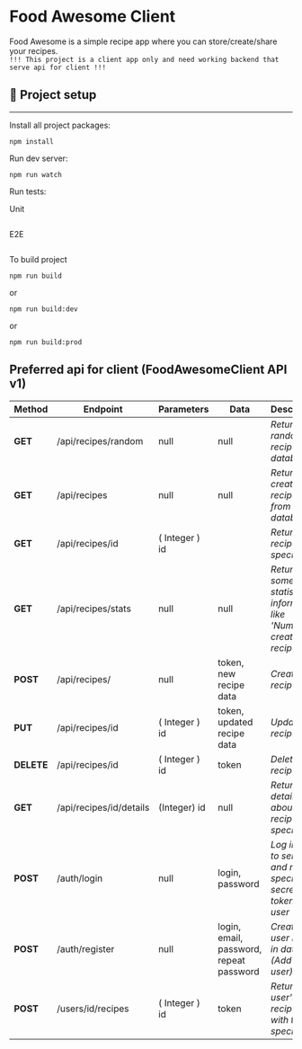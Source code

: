 # Food Awesome Client

Food Awesome is a simple recipe app where you can store/create/share your recipes. <br>
``` !!! This project is a client app only and need working backend that serve api for client !!! ```

## 🚀 Project setup

---

Install all project packages:

```
npm install
```

Run dev server:

```
npm run watch
```

Run tests:

Unit
```
```

E2E
```
```

To build project

```
npm run build
```

or

```
npm run build:dev
```

or

```
npm run build:prod
```

## Preferred api for client (FoodAwesomeClient API v1)

| Method | Endpoint | Parameters | Data | Description |
|--------|----------|------------|------|-------------|
| <b>GET</b> | /api/recipes/random | null | null | <i>Return random recipe from database</i> |
| <b>GET</b> | /api/recipes | null | null | <i>Return all created recipes from database</i> |
| <b>GET</b> | /api/recipes/id | ( Integer ) id | | <i>Return recipe with specific id</i> |
| <b>GET</b> | /api/recipes/stats | null | null | <i>Return some statistic information like 'Number of created recipes'</i> |
| <b>POST</b> | /api/recipes/ | null | token, new recipe data | <i>Create new recipe</i>
| <b>PUT</b> | /api/recipes/id | ( Integer ) id | token, updated recipe data | <i>Update recipe</i>
| <b>DELETE</b> | /api/recipes/id | ( Integer ) id | token | <i>Delete recipe</i>
| <b>GET</b> | /api/recipes/id/details | (Integer) id | null | <i>Return details about recipe with specific id</i> |
| <b>POST</b> | /auth/login | null | login, password | <i>Log in user to service and return special secret token for user</i> |
| <b>POST</b> | /auth/register | null | login, email, password, repeat password | <i>Create new user record in database (Add new user)</i>
| <b>POST</b> | /users/id/recipes | ( Integer ) id | token | <i>Returns the user's recipes with the specified id</i> |
